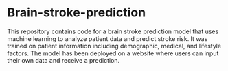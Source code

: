 # Brain-stroke-prediction
This repository contains code for a brain stroke prediction model that uses machine learning to analyze patient data and predict stroke risk. It was trained on patient information including demographic, medical, and lifestyle factors. The model has been deployed on a website where users can input their own data and receive a prediction.
